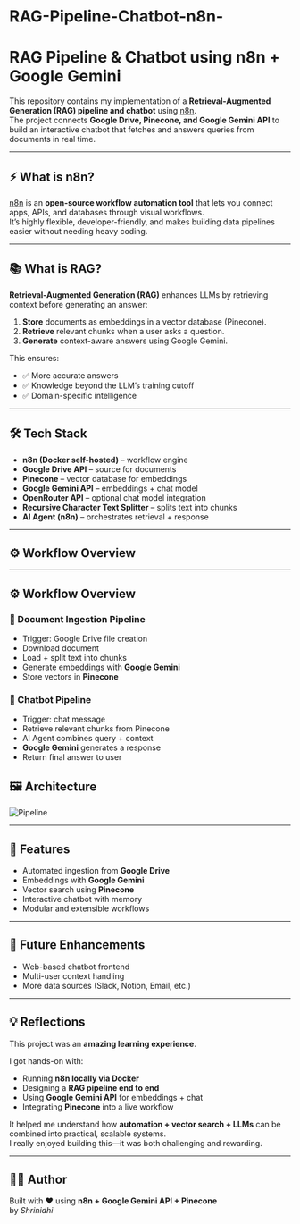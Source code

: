 # RAG-Pipeline-Chatbot-n8n-
# RAG Pipeline & Chatbot using n8n + Google Gemini

This repository contains my implementation of a **Retrieval-Augmented Generation (RAG) pipeline and chatbot** using [n8n](https://n8n.io/).  
The project connects **Google Drive, Pinecone, and Google Gemini API** to build an interactive chatbot that fetches and answers queries from documents in real time.

---

## ⚡ What is n8n?

[n8n](https://n8n.io/) is an **open-source workflow automation tool** that lets you connect apps, APIs, and databases through visual workflows.  
It’s highly flexible, developer-friendly, and makes building data pipelines easier without needing heavy coding.

---

## 📚 What is RAG?

**Retrieval-Augmented Generation (RAG)** enhances LLMs by retrieving context before generating an answer:

1. **Store** documents as embeddings in a vector database (Pinecone).  
2. **Retrieve** relevant chunks when a user asks a question.  
3. **Generate** context-aware answers using Google Gemini.  

This ensures:
- ✅ More accurate answers  
- ✅ Knowledge beyond the LLM’s training cutoff  
- ✅ Domain-specific intelligence  

---

## 🛠️ Tech Stack

- **n8n (Docker self-hosted)** – workflow engine  
- **Google Drive API** – source for documents  
- **Pinecone** – vector database for embeddings  
- **Google Gemini API** – embeddings + chat model  
- **OpenRouter API** – optional chat model integration  
- **Recursive Character Text Splitter** – splits text into chunks  
- **AI Agent (n8n)** – orchestrates retrieval + response  

---

## ⚙️ Workflow Overview

---

## ⚙️ Workflow Overview

### 🔹 Document Ingestion Pipeline
- Trigger: Google Drive file creation  
- Download document  
- Load + split text into chunks  
- Generate embeddings with **Google Gemini**  
- Store vectors in **Pinecone**  

### 🔹 Chatbot Pipeline
- Trigger: chat message  
- Retrieve relevant chunks from Pinecone  
- AI Agent combines query + context  
- **Google Gemini** generates a response  
- Return final answer to user

  
 ## 🖼️ Architecture
![Pipeline](./docs/architecture.png)

---

## 🌟 Features
- Automated ingestion from **Google Drive**  
- Embeddings with **Google Gemini**  
- Vector search using **Pinecone**  
- Interactive chatbot with memory  
- Modular and extensible workflows  

---

## 🔮 Future Enhancements
- Web-based chatbot frontend  
- Multi-user context handling  
- More data sources (Slack, Notion, Email, etc.)  

---

## 💡 Reflections
This project was an **amazing learning experience**.  

I got hands-on with:  
- Running **n8n locally via Docker**  
- Designing a **RAG pipeline end to end**  
- Using **Google Gemini API** for embeddings + chat  
- Integrating **Pinecone** into a live workflow  

It helped me understand how **automation + vector search + LLMs** can be combined into practical, scalable systems.  
I really enjoyed building this—it was both challenging and rewarding.  

---

## 👨‍💻 Author
Built with ❤️ using **n8n + Google Gemini API + Pinecone**  
by *Shrinidhi*


